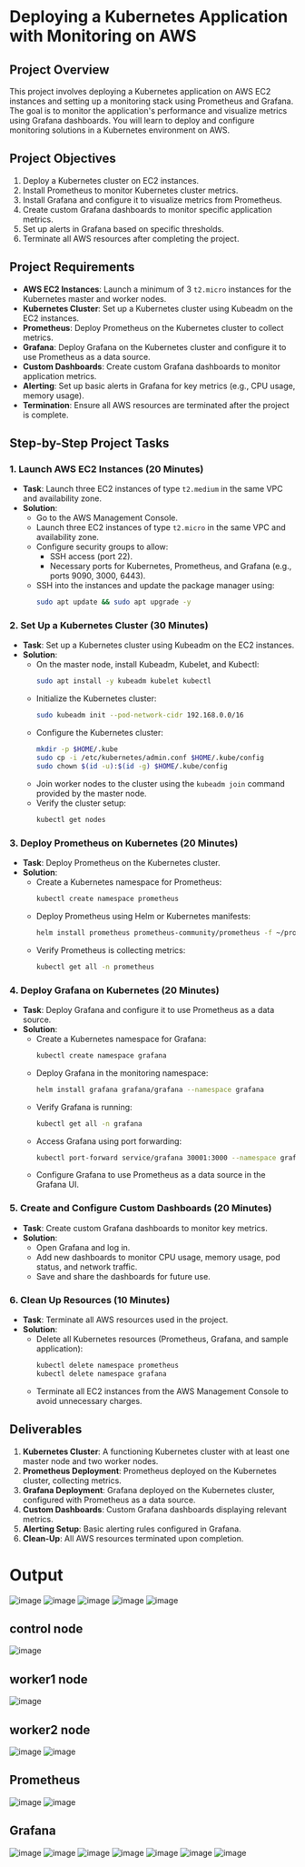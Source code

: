# Deploying a Kubernetes Application with Monitoring on AWS

## Project Overview
This project involves deploying a Kubernetes application on AWS EC2 instances and setting up a monitoring stack using Prometheus and Grafana. The goal is to monitor the application's performance and visualize metrics using Grafana dashboards. You will learn to deploy and configure monitoring solutions in a Kubernetes environment on AWS.

## Project Objectives
1. Deploy a Kubernetes cluster on EC2 instances.
2. Install Prometheus to monitor Kubernetes cluster metrics.
3. Install Grafana and configure it to visualize metrics from Prometheus.
4. Create custom Grafana dashboards to monitor specific application metrics.
5. Set up alerts in Grafana based on specific thresholds.
6. Terminate all AWS resources after completing the project.

## Project Requirements
- **AWS EC2 Instances**: Launch a minimum of 3 `t2.micro` instances for the Kubernetes master and worker nodes.
- **Kubernetes Cluster**: Set up a Kubernetes cluster using Kubeadm on the EC2 instances.
- **Prometheus**: Deploy Prometheus on the Kubernetes cluster to collect metrics.
- **Grafana**: Deploy Grafana on the Kubernetes cluster and configure it to use Prometheus as a data source.
- **Custom Dashboards**: Create custom Grafana dashboards to monitor application metrics.
- **Alerting**: Set up basic alerts in Grafana for key metrics (e.g., CPU usage, memory usage).
- **Termination**: Ensure all AWS resources are terminated after the project is complete.

## Step-by-Step Project Tasks

### 1. Launch AWS EC2 Instances (20 Minutes)
- **Task**: Launch three EC2 instances of type `t2.medium` in the same VPC and availability zone.
- **Solution**:
  - Go to the AWS Management Console.
  - Launch three EC2 instances of type `t2.micro` in the same VPC and availability zone.
  - Configure security groups to allow:
    - SSH access (port 22).
    - Necessary ports for Kubernetes, Prometheus, and Grafana (e.g., ports 9090, 3000, 6443).
  - SSH into the instances and update the package manager using:
    ```bash
    sudo apt update && sudo apt upgrade -y
    ```

### 2. Set Up a Kubernetes Cluster (30 Minutes)
- **Task**: Set up a Kubernetes cluster using Kubeadm on the EC2 instances.
- **Solution**:
  - On the master node, install Kubeadm, Kubelet, and Kubectl:
    ```bash
    sudo apt install -y kubeadm kubelet kubectl
    ```
  - Initialize the Kubernetes cluster:
    ```bash
    sudo kubeadm init --pod-network-cidr 192.168.0.0/16 
    ```
  - Configure the Kubernetes cluster:
    ```bash
    mkdir -p $HOME/.kube
    sudo cp -i /etc/kubernetes/admin.conf $HOME/.kube/config
    sudo chown $(id -u):$(id -g) $HOME/.kube/config
    ```
  - Join worker nodes to the cluster using the `kubeadm join` command provided by the master node.
  - Verify the cluster setup:
    ```bash
    kubectl get nodes
    ```

### 3. Deploy Prometheus on Kubernetes (20 Minutes)
- **Task**: Deploy Prometheus on the Kubernetes cluster.
- **Solution**:
  - Create a Kubernetes namespace for Prometheus:
    ```bash
    kubectl create namespace prometheus
    ```
  - Deploy Prometheus using Helm or Kubernetes manifests:
    ```bash
    helm install prometheus prometheus-community/prometheus -f ~/prometheus-values.yml --namespace prometheus
    ```
  - Verify Prometheus is collecting metrics:
    ```bash
    kubectl get all -n prometheus
    ```

### 4. Deploy Grafana on Kubernetes (20 Minutes)
- **Task**: Deploy Grafana and configure it to use Prometheus as a data source.
- **Solution**:
  - Create a Kubernetes namespace for Grafana:
    ```bash
    kubectl create namespace grafana
    ```
  - Deploy Grafana in the monitoring namespace:
    ```bash
    helm install grafana grafana/grafana --namespace grafana
    ```
  - Verify Grafana is running:
    ```bash
    kubectl get all -n grafana
    ```
  - Access Grafana using port forwarding:
    ```bash
    kubectl port-forward service/grafana 30001:3000 --namespace grafana
    ```
  - Configure Grafana to use Prometheus as a data source in the Grafana UI.

### 5. Create and Configure Custom Dashboards (20 Minutes)
- **Task**: Create custom Grafana dashboards to monitor key metrics.
- **Solution**:
  - Open Grafana and log in.
  - Add new dashboards to monitor CPU usage, memory usage, pod status, and network traffic.
  - Save and share the dashboards for future use.

### 6. Clean Up Resources (10 Minutes)
- **Task**: Terminate all AWS resources used in the project.
- **Solution**:
  - Delete all Kubernetes resources (Prometheus, Grafana, and sample application):
    ```bash
    kubectl delete namespace prometheus
    kubectl delete namespace grafana
    ```
  - Terminate all EC2 instances from the AWS Management Console to avoid unnecessary charges.

## Deliverables
1. **Kubernetes Cluster**: A functioning Kubernetes cluster with at least one master node and two worker nodes.
2. **Prometheus Deployment**: Prometheus deployed on the Kubernetes cluster, collecting metrics.
3. **Grafana Deployment**: Grafana deployed on the Kubernetes cluster, configured with Prometheus as a data source.
4. **Custom Dashboards**: Custom Grafana dashboards displaying relevant metrics.
5. **Alerting Setup**: Basic alerting rules configured in Grafana.
6. **Clean-Up**: All AWS resources terminated upon completion.


# Output
![image](https://private-user-images.githubusercontent.com/117109265/363418384-8f213891-608a-451a-a841-70b737fbe92c.png?jwt=eyJhbGciOiJIUzI1NiIsInR5cCI6IkpXVCJ9.eyJpc3MiOiJnaXRodWIuY29tIiwiYXVkIjoicmF3LmdpdGh1YnVzZXJjb250ZW50LmNvbSIsImtleSI6ImtleTUiLCJleHAiOjE3MjU1Mjg5ODQsIm5iZiI6MTcyNTUyODY4NCwicGF0aCI6Ii8xMTcxMDkyNjUvMzYzNDE4Mzg0LThmMjEzODkxLTYwOGEtNDUxYS1hODQxLTcwYjczN2ZiZTkyYy5wbmc_WC1BbXotQWxnb3JpdGhtPUFXUzQtSE1BQy1TSEEyNTYmWC1BbXotQ3JlZGVudGlhbD1BS0lBVkNPRFlMU0E1M1BRSzRaQSUyRjIwMjQwOTA1JTJGdXMtZWFzdC0xJTJGczMlMkZhd3M0X3JlcXVlc3QmWC1BbXotRGF0ZT0yMDI0MDkwNVQwOTMxMjRaJlgtQW16LUV4cGlyZXM9MzAwJlgtQW16LVNpZ25hdHVyZT1hNGNmOWMxOTEzN2UwMWEzZmNhMzBkN2Q0YWFjZjA1NWYzMjNkMTczNWUwZDY0N2Y2N2Q1YjQ2NWUxYmYyMWFiJlgtQW16LVNpZ25lZEhlYWRlcnM9aG9zdCZhY3Rvcl9pZD0wJmtleV9pZD0wJnJlcG9faWQ9MCJ9.QvO_xnQGOAXcIYcrgW0GGdMICk3GbBoqa7zFI4zVBJg)
![image](https://github.com/user-attachments/assets/8f213891-608a-451a-a841-70b737fbe92c)
![image](https://github.com/user-attachments/assets/4ebde22b-2f92-41df-a633-77cc70ea0cd3)
![image](https://github.com/user-attachments/assets/91164622-7215-4c76-9dfa-df733b3d17ea)
![image](https://github.com/user-attachments/assets/2684e3b3-2f19-4397-a6b8-f7f6179f41cc)

## control node
![image](https://github.com/user-attachments/assets/d173643a-991f-42db-a905-2af357fa1d7c)

## worker1 node
![image](https://github.com/user-attachments/assets/cbddb1ef-3753-4724-b2cf-e27ff623cd4e)

## worker2 node
![image](https://github.com/user-attachments/assets/1364104f-ae43-42a6-bd0d-b4e27e7e773d)
![image](https://github.com/user-attachments/assets/a56520e7-cc02-4c08-b379-cbf255fbfd1b)

## Prometheus
![image](https://github.com/user-attachments/assets/ff71575d-199e-4a70-bb5a-18001405b05c)
![image](https://github.com/user-attachments/assets/5b6e8dbb-414f-4fa7-9978-8d88dbc99254)

## Grafana
![image](https://github.com/user-attachments/assets/85c31fe5-b136-46eb-9f42-714747e9e823)
![image](https://github.com/user-attachments/assets/1c209c6e-309b-499c-9535-dd2c1a584a03)
![image](https://github.com/user-attachments/assets/c72478e0-a7b8-4914-8aaa-75d672873ccf)
![image](https://github.com/user-attachments/assets/4aa78907-c3d0-4b66-82b3-a8f108bd3cdc)
![image](https://github.com/user-attachments/assets/1aa20e08-af26-484d-850a-15bb285a50d0)
![image](https://github.com/user-attachments/assets/83f55424-76b4-4de7-9f7d-b04b412ae2fb)
![image](https://github.com/user-attachments/assets/0ebb71ce-9b86-4a2b-8e39-fa0b5620568f)
















